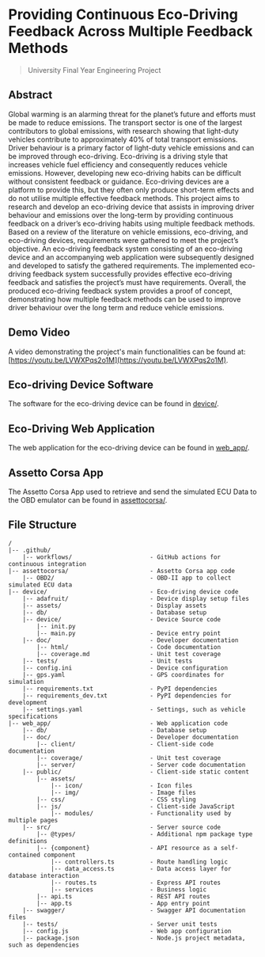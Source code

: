 # Providing Continuous Eco-Driving Feedback Across Multiple Feedback Methods

> University Final Year Engineering Project

## Abstract
Global warming is an alarming threat for the planet’s future and efforts
must be made to reduce emissions. The transport sector is one of the largest
contributors to global emissions, with research showing that light-duty vehicles contribute to approximately 40% of total transport emissions. Driver
behaviour is a primary factor of light-duty vehicle emissions and can be improved through eco-driving. Eco-driving is a driving style that increases
vehicle fuel efficiency and consequently reduces vehicle emissions. However,
developing new eco-driving habits can be difficult without consistent feedback or guidance. Eco-driving devices are a platform to provide this, but they
often only produce short-term effects and do not utilise multiple effective
feedback methods. This project aims to research and develop an eco-driving
device that assists in improving driver behaviour and emissions over the long-term by providing continuous feedback on a driver’s eco-driving habits using
multiple feedback methods. Based on a review of the literature on vehicle
emissions, eco-driving, and eco-driving devices, requirements were gathered
to meet the project’s objective. An eco-driving feedback system consisting
of an eco-driving device and an accompanying web application were subsequently designed and developed to satisfy the gathered requirements. The
implemented eco-driving feedback system successfully provides effective eco-driving feedback and satisfies the project’s must have requirements. Overall, the produced eco-driving feedback system provides a proof of concept,
demonstrating how multiple feedback methods can be used to improve driver
behaviour over the long term and reduce vehicle emissions.

## Demo Video
A video demonstrating the project's main functionalities can be found at: [https://youtu.be/LVWXPqs2o1M](https://youtu.be/LVWXPqs2o1M).


## Eco-driving Device Software
The software for the eco-driving device can be found in [device/](device/).


## Eco-Driving Web Application
The web application for the eco-driving device can be found in [web_app/](web_app/).


## Assetto Corsa App
The Assetto Corsa App used to retrieve and send the simulated ECU Data to the
OBD emulator can be found in [assettocorsa/](assettocorsa/).


## File Structure
```
/
|-- .github/
    |-- workflows/                      - GitHub actions for continuous integration
|-- assettocorsa/                       - Assetto Corsa app code
    |-- OBD2/                           - OBD-II app to collect simulated ECU data
|-- device/                             - Eco-driving device code
    |-- adafruit/                       - Device display setup files
    |-- assets/                         - Display assets
    |-- db/                             - Database setup
    |-- device/                         - Device Source code
        |-- init.py
        |-- main.py                     - Device entry point
    |-- doc/                            - Developer documentation
        |-- html/                       - Code documentation
        |-- coverage.md                 - Unit test coverage
    |-- tests/                          - Unit tests
    |-- config.ini                      - Device configuration
    |-- gps.yaml                        - GPS coordinates for simulation
    |-- requirements.txt                - PyPI dependencies
    |-- requirements_dev.txt            - PyPI dependencies for development
    |-- settings.yaml                   - Settings, such as vehicle specifications
|-- web_app/                            - Web application code
    |-- db/                             - Database setup
    |-- doc/                            - Developer documentation
        |-- client/                     - Client-side code documentation
        |-- coverage/                   - Unit test coverage
        |-- server/                     - Server code documentation
    |-- public/                         - Client-side static content
        |-- assets/
            |-- icon/                   - Icon files
            |-- img/                    - Image files
        |-- css/                        - CSS styling
        |-- js/                         - Client-side JavaScript
            |-- modules/                - Functionality used by multiple pages
    |-- src/                            - Server source code
        |-- @types/                     - Additional npm package type definitions
        |-- {component}                 - API resource as a self-contained component
            |-- controllers.ts          - Route handling logic
            |-- data_access.ts          - Data access layer for database interaction
            |-- routes.ts               - Express API routes
            |-- services                - Business logic
        |-- api.ts                      - REST API routes
        |-- app.ts                      - App entry point
    |-- swagger/                        - Swagger API documentation files
    |-- tests/                          - Server unit tests
    |-- config.js                       - Web app configuration
    |-- package.json                    - Node.js project metadata, such as dependencies
```
